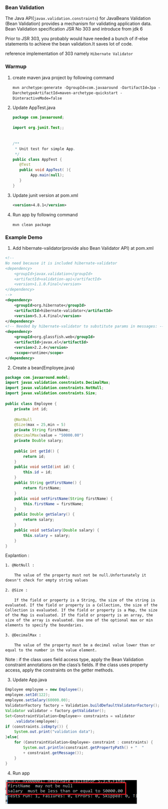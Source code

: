 ### Bean Validation ###
The Java API(`javax.validation.constraints`) for JavaBeans Validation (Bean Validation) provides a mechanism for validating application data.
Bean Validation specification JSR No 303 and introduce from jdk 6

Prior to JSR 303, you probably would have needed a bunch of if-else statements to achieve the bean validation.It saves lot of code.

reference implementation of 303 namely `Hibernate Validator`
 
### Warmup ###

1. create maven java project by following command

	`mvn archetype:generate -DgroupId=com.javaaround -DartifactId=Jpa -DarchetypeArtifactId=maven-archetype-quickstart -DinteractiveMode=false`

2. Update AppTest.java
	```java
	package com.javaaround;

	import org.junit.Test;;

	
	/**
	 * Unit test for simple App.
	 */
	public class AppTest {
	   @Test
	   public void AppTest( ){
	        App.main(null);
	   }
	}
	```

3. Update junit version at pom.xml

	```xml
	<version>4.8.1</version>
	```

4. Run app by following command

	`mvn clean package`


### Example Demo ###

1. Add hibernate-validator(provide also Bean Validator API) at pom.xml
```xml
<!-- 
No need because it is included hibernate-validator
<dependency>
    <groupId>javax.validation</groupId>
    <artifactId>validation-api</artifactId>
    <version>1.1.0.Final</version>
</dependency> 
-->
<dependency>
    <groupId>org.hibernate</groupId>
    <artifactId>hibernate-validator</artifactId>
    <version>5.3.4.Final</version>
</dependency>
<!-- Needed by hibernate-validator to substitute params in messages: -->
<dependency>
    <groupId>org.glassfish.web</groupId>
    <artifactId>javax.el</artifactId>
    <version>2.2.4</version>
    <scope>runtime</scope>
</dependency>
```

2. Create a bean(Employee.java)

```java
package com.javaaround.model;
import javax.validation.constraints.DecimalMax;
import javax.validation.constraints.NotNull;
import javax.validation.constraints.Size;

public class Employee { 
    private int id;

    @NotNull
    @Size(max = 25,min = 5)  
    private String firstName;
	@DecimalMax(value = "50000.00")
    private Double salary;  

    public int getId() {  
        return id;  
    }  
    public void setId(int id) {  
        this.id = id;  
    }  
    public String getFirstName() {  
        return firstName;  
    }  
    public void setFirstName(String firstName) {  
        this.firstName = firstName;  
    }  
    public Double getSalary() {  
        return salary;  
    }  
    public void setSalary(Double salary) {  
        this.salary = salary;  
    }  
}   
``` 

Explantion :
 
	1. @NotNull :

		The value of the property must not be null.Unfortunately it doesn't check for empty string values

	2. @Size :

		If the field or property is a String, the size of the string is evaluated. If the field or property is a Collection, the size of the Collection is evaluated. If the field or property is a Map, the size of the Map is evaluated. If the field or property is an array, the size of the array is evaluated. Use one of the optional max or min elements to specify the boundaries.

	3. @DecimalMax :
	
		The value of the property must be a decimal value lower than or equal to the number in the value element.

Note : if the class uses field access type, apply the Bean Validation constraint annotations on the class’s fields. If the class uses property access, apply the constraints on the getter methods.

3. Update App.java

```java
Employee employee = new Employee();
employee.setId(122);
employee.setSalary(60000.00);
ValidatorFactory factory = Validation.buildDefaultValidatorFactory();
Validator validator = factory.getValidator();
Set<ConstraintViolation<Employee>> constraints = validator
	.validate(employee);
if (constraints.isEmpty()) {
	System.out.print("validation data");
}else{	
	for (ConstraintViolation<Employee> constraint : constraints) {
		System.out.println(constraint.getPropertyPath() + "  "
		+ constraint.getMessage());
	}
}
```

4. Run app

![Image of Nested](images/1.png) 